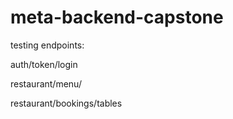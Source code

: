# meta-backend-capstone

testing endpoints:

auth/token/login

restaurant/menu/

restaurant/bookings/tables
